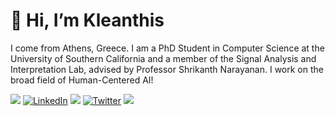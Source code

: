 # 👋 Hi, I’m Kleanthis

I come from Athens, Greece. I am a PhD Student in Computer Science at the University of Southern California and a member of the Signal Analysis and Interpretation Lab, advised by Professor Shrikanth Narayanan. I work on the broad field of Human-Centered AI!

<p>
<a href="mailto:k.avramidis@windowslive.com" target="_blank"><img src="https://img.shields.io/badge/Gmail-D14836?style=for-the-badge&logo=gmail&logoColor=white"/></a>
<a href="https://www.linkedin.com/in/kleanthis-avramidis-274a91114/" target="_blank"><img alt="LinkedIn" src="https://img.shields.io/badge/linkedin-%230077B5.svg?&style=for-the-badge&logo=linkedin&logoColor=white" /></a>
<a href="https://scholar.google.com/citations?user=mxLN1rUAAAAJ&hl=en" target="_blank"><img src="https://img.shields.io/badge/-Scholar-326ac5?style=for-the-badge&logo=Google-Scholar&logoColor=white" /></a>
<a href="https://twitter.com/KAvramidis" target="_blank"><img alt="Twitter" src="https://img.shields.io/badge/Twitter-1DA1F2?style=for-the-badge&logo=twitter&logoColor=white" /></a>
<a href="https://klean2050.github.io" target="_blank"><img src="https://img.shields.io/badge/website-000000?style=for-the-badge&logo=About.me&logoColor=white"></img></a>
</p>
